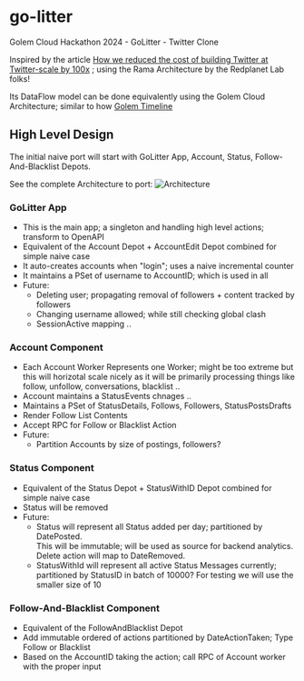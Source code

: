# go-litter
Golem Cloud Hackathon 2024 - GoLitter - Twitter Clone

Inspired by the article [How we reduced the cost of building Twitter at Twitter-scale by 100x](https://blog.redplanetlabs.com/2023/08/15/how-we-reduced-the-cost-of-building-twitter-at-twitter-scale-by-100x/#Representing_data)
; using the Rama Architecture by the Redplanet Lab folks!

Its DataFlow model can be done equivalently using the Golem Cloud Architecture; similar to how [Golem Timeline](https://github.com/afsalthaj/golem-timeline)

## High Level Design

The initial naive port will start with GoLitter App, Account, Status, Follow-And-Blacklist Depots.

See the complete Architecture to port:
![Architecture](https://i0.wp.com/blog.redplanetlabs.com/wp-content/uploads/2023/07/timelines-diagram.png?w=1312&ssl=1)


### GoLitter App

- This is the main app; a singleton and handling high level actions; transform to OpenAPI
- Equivalent of the Account Depot + AccountEdit Depot combined for simple naive case
- It auto-creates accounts when "login"; uses a naive incremental counter
- It maintains a PSet of username to AccountID; which is used in all
- Future:
  - Deleting user; propagating removal of followers + content tracked by followers
  - Changing username allowed; while still checking global clash
  - SessionActive mapping ..

### Account Component

- Each Account Worker Represents one Worker; might be too extreme but this will horizotal scale nicely as it
  will be primarily processing things like follow, unfollow, conversations, blacklist ..
- Account maintains a StatusEvents chnages ..
- Maintains a PSet of StatusDetails, Follows, Followers, StatusPostsDrafts
- Render Follow List Contents
- Accept RPC for Follow or Blacklist Action
- Future:
  - Partition Accounts by size of postings, followers?

### Status Component

- Equivalent of the Status Depot + StatusWithID Depot combined for simple naive case
- Status will be removed
- Future: 
  - Status will represent all Status added per day; partitioned by DatePosted.  
    This will be immutable; will be used as source for backend analytics.  Delete action will map to DateRemoved.
  - StatusWithId will represent all active Status Messages currently; partitioned by StatusID in batch of 10000? 
    For testing we will use the smaller size of 10 

### Follow-And-Blacklist Component

- Equivalent of the FollowAndBlacklist Depot
- Add immutable ordered of actions partitioned by DateActionTaken; Type Follow or Blacklist
- Based on the AccountID taking the action; call RPC of Account worker with the proper input